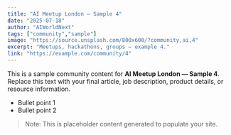 ```yaml
---
title: "AI Meetup London — Sample 4"
date: "2025-07-18"
author: "AIWorldNext"
tags: ["community","sample"]
image: "https://source.unsplash.com/800x600/?community,ai,4"
excerpt: "Meetups, hackathons, groups — example 4."
link: "https://example.com/community/4"
---
```


This is a sample community content for **AI Meetup London — Sample 4**. Replace this text with your final article, job description, product details, or resource information.

- Bullet point 1
- Bullet point 2

> Note: This is placeholder content generated to populate your site.
